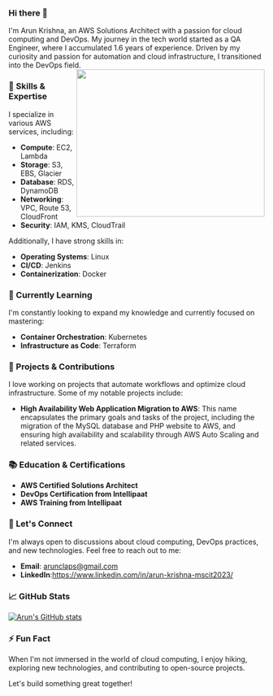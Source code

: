 
### Hi there 👋

I'm Arun Krishna, an AWS Solutions Architect with a passion for cloud computing and DevOps. My journey in the tech world started as a QA Engineer, where I accumulated 1.6 years of experience. Driven by my curiosity and passion for automation and cloud infrastructure, I transitioned into the DevOps field. 
<img align="right" width="370" height="290" src="https://cdn.dribbble.com/users/926537/screenshots/4502902/dev-ops-gif-dr.gif">

### 🔧 Skills & Expertise
I specialize in various AWS services, including:

- **Compute**: EC2, Lambda
- **Storage**: S3, EBS, Glacier
- **Database**: RDS, DynamoDB
- **Networking**: VPC, Route 53, CloudFront
- **Security**: IAM, KMS, CloudTrail

Additionally, I have strong skills in:

- **Operating Systems**: Linux
- **CI/CD**: Jenkins
- **Containerization**: Docker

### 🌱 Currently Learning
I'm constantly looking to expand my knowledge and currently focused on mastering:

- **Container Orchestration**: Kubernetes
- **Infrastructure as Code**: Terraform

### 🚀 Projects & Contributions
I love working on projects that automate workflows and optimize cloud infrastructure. Some of my notable projects include:

- **High Availability Web Application Migration to AWS**: This name encapsulates the primary goals and tasks of the project, including the migration of the MySQL database and PHP website to AWS, and ensuring high availability and scalability through AWS Auto Scaling and related services.


### 📚 Education & Certifications
- **AWS Certified Solutions Architect**
- **DevOps Certification from Intellipaat**
- **AWS Training from Intellipaat**

### 💬 Let's Connect
I'm always open to discussions about cloud computing, DevOps practices, and new technologies. Feel free to reach out to me:

- **Email**: arunclaps@gmail.com
- **LinkedIn**:https://www.linkedin.com/in/arun-krishna-mscit2023/


### 📈 GitHub Stats
[![Arun's GitHub stats](https://github-readme-stats.vercel.app/api?username=yourusername&show_icons=true&theme=radical)](https://github.com/yourusername)



### ⚡ Fun Fact
When I'm not immersed in the world of cloud computing, I enjoy hiking, exploring new technologies, and contributing to open-source projects.

Let's build something great together!
